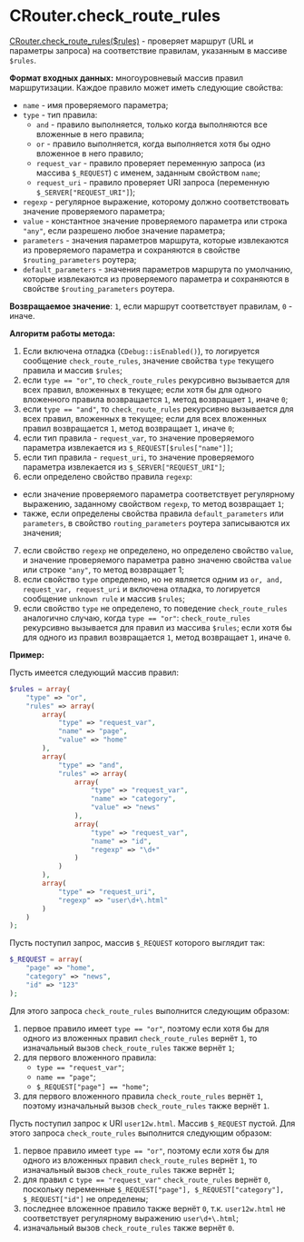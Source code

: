 # CRouter.check_route_rules

[CRouter.check_route_rules(\$rules)](./CRouter.php) - проверяет маршрут (URL и параметры запроса) на соответствие правилам, указанным в массиве `$rules`.

**Формат входных данных:** многоуровневый массив правил маршрутизации. Каждое правило может иметь следующие свойства:

- `name` - имя проверяемого параметра;
- `type` - тип правила:
  - `and` - правило выполняется, только когда выполняются все вложенные в него правила;
  - `or` - правило выполняется, когда выполняется хотя бы одно вложенное в него правило;
  - `request_var` - правило проверяет переменную запроса (из массива `$_REQUEST`) с именем, заданным свойством `name`;
  - `request_uri` - правило проверяет URI запроса (переменную `$_SERVER["REQUEST_URI"]`);
- `regexp` - регулярное выражение, которому должно соответствовать значение проверяемого параметра;
- `value` - константное значение проверяемого параметра или строка `"any"`, если разрешено любое значение параметра;
- `parameters` - значения параметров маршрута, которые извлекаются из проверяемого параметра и сохраняются в свойстве `$routing_parameters` роутера;
- `default_parameters` - значения параметров маршрута по умолчанию, которые извлекаются из проверяемого параметра и сохраняются в свойстве `$routing_parameters` роутера.

**Возвращаемое значение**: `1`, если маршрут соответствует правилам, `0` - иначе.

**Алгоритм работы метода:**

1. Если включена отладка (`CDebug::isEnabled()`), то логируется сообщение `check_route_rules`, значение свойства `type` текущего правила и массив `$rules`;
2. если `type == "or"`, то `check_route_rules` рекурсивно вызывается для всех правил, вложенных в текущее; если хотя бы для одного вложенного правила возвращается `1`, метод возвращает `1`, иначе `0`;
3. если `type == "and"`, то `check_route_rules` рекурсивно вызывается для всех правил, вложенных в текущее; если для всех вложенных правил возвращается `1`, метод возвращает `1`, иначе `0`;
4. если тип правила - `request_var`, то значение проверяемого параметра извлекается из `$_REQUEST[$rules["name"]]`;
5. если тип правила - `request_uri`, то значение проверяемого параметра извлекается из `$_SERVER["REQUEST_URI"]`;
6. если определено свойство правила `regexp`:
  - если значение проверяемого параметра соответствует регулярному выражению, заданному свойством `regexp`, то метод возвращает `1`;
  - также, если определены свойства правила `default_parameters` или `parameters`, в свойство `routing_parameters` роутера записываются их значения;
7. если свойство `regexp` не определено, но определено свойство `value`, и значение проверяемого параметра равно значеню свойства `value` или строке `"any"`, то метод возвращает 1;
8. если свойство `type` определено, но не является одним из `or, and, request_var, request_uri` и включена отладка, то логируется сообщение `unknown rule` и массив `$rules`;
9. если свойство `type` не определено, то поведение `check_route_rules` аналогично случаю, когда `type == "or"`: `check_route_rules` рекурсивно вызывается для правил из массива `$rules`; если хотя бы для одного из правил возвращается `1`, метод возвращает `1`, иначе `0`.

**Пример:**

Пусть имеется следующий массив правил:

```php
$rules = array(
    "type" => "or",
    "rules" => array(
        array(
            "type" => "request_var",
            "name" => "page",
            "value" => "home"
        ),
        array(
            "type" => "and",
            "rules" => array(
                array(
                    "type" => "request_var",
                    "name" => "category",
                    "value" => "news"
                ),
                array(
                    "type" => "request_var",
                    "name" => "id",
                    "regexp" => "\d+"
                )
            )
        ),
        array(
            "type" => "request_uri",
            "regexp" => "user\d+\.html"
        )
    )
);
```

Пусть поступил запрос, массив `$_REQUEST` которого выглядит так:

```php
$_REQUEST = array(
    "page" => "home",
    "category" => "news",
    "id" => "123"
);
```

Для этого запроса `check_route_rules` выполнится следующим образом:
1. первое правило имеет `type == "or"`, поэтому если хотя бы для одного из вложенных правил `check_route_rules` вернёт `1`, то изначальный вызов `check_route_rules` также вернёт `1`;
2. для первого вложенного правила:
    - `type == "request_var"`;
    - `name == "page"`;
    - `$_REQUEST["page"] == "home"`;
3. для первого вложенного правила `check_route_rules` вернёт `1`, поэтому изначальный вызов `check_route_rules` также вернёт `1`.

Пусть поступил запрос к URI `user12w.html`. Массив `$_REQUEST` пустой. Для этого запроса `check_route_rules` выполнится следующим образом:
1. первое правило имеет `type == "or"`, поэтому если хотя бы для одного из вложенных правил `check_route_rules` вернёт `1`, то изначальный вызов `check_route_rules` также вернёт `1`;
2. для правил с `type == "request_var"` `check_route_rules` вернёт `0`, поскольку переменные `$_REQUEST["page"], $_REQUEST["category"], $_REQUEST["id"]` не определены;
3. последнее вложенное правило также вернёт `0`, т.к. `user12w.html` не соответствует регулярному выражению `user\d+\.html`;
4. изначальный вызов `check_route_rules` также вернёт `0`.
